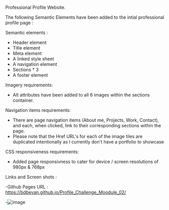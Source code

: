 Professional Profile Website. 

The following Semantic Elements have been added to the intial professional profile page : 

Semantic elements :
- Header element
- Title element
- Meta element
- A linked style sheet
- A navigation element
- Sections * 3
- A footer element 

Imagery requirements: 
- Alt attributes have been added to all 6 images within the sections container.

Navigation items requirements:
- There are page navigation items (About me, Projects, Work, Contact), and each, when clicked, link to their corresponding sections within the page.
- Please note that the Href URL's for each of the image tiles are duplicated intentionally as I currently don't have a portfolio to showcase  

CSS responsiveness requirements:
- Added page responsivness to cater for device / screen resolutions of 980px & 768px

Links and Screen shots :

-Github Pages URL : https://bdbevan.github.io/Profile_Challenge_Moodule_02/

-![image](https://github.com/BDBevan/Profile_Challenge_Module_02/assets/47439436/56b52c82-ccb3-48d4-b6e3-84b636449611)

